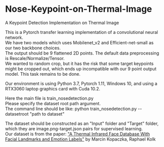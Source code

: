 # Nose-Keypoint-on-Thermal-Image
A Keypoint Detection Implementation on Thermal Image  

This is a Pytorch transfer learning implementation of a convolutional neural network.  
We have two models which uses Mobilenet_v2 and Efficient-net-small as our two backbone choices.  
The output should be 9 flattened 2D points. The default data preprocessing is Rescale/Normalize/Tensor.  
We wanted to random crop, but it has the risk that some target keypoints might be cropped out, which ends up incompatible with our 9 point output model. This task remains to be done.  

Our environment is using Python 3.7, Pytorch 1.11, Windows 10, and using a RTX3060 laptop graphics card with Cuda 10.2. 

Here the main file is train_nosedetection.py  
Please specify the dataset root path argument.  
The command line should be like: python train_nosedetection.py --datasetroot "path to dataset"  


The dataset should be constructed as an "Input" folder and "Target" folder, which they are image.png-target.json pairs for supervised learning.  
Our dataset is from the paper: ["A Thermal Infrared Face Database With Facial Landmarks and Emotion Labels"](https://www.lfb.rwth-aachen.de/bibtexupload/pdf/KCZ18h.pdf) by Marcin Kopaczka, Raphael Kolk  





